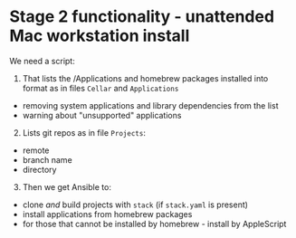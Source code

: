 # Stage 2 functionality - unattended Mac workstation install

We need a script:
1. That lists the /Applications and homebrew packages installed into format as in files `Cellar` and `Applications`
  - removing system applications and library dependencies from the list
  - warning about "unsupported" applications
2. Lists git repos as in file `Projects`:
  - remote
  - branch name
  - directory

3. Then we get Ansible to:
  - clone *and* build projects with `stack` (if `stack.yaml` is present)
  - install applications from homebrew packages
  - for those that cannot be installed by homebrew - install by AppleScript

